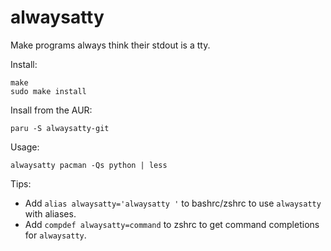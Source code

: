 # alwaysatty

Make programs always think their stdout is a tty.

Install:

    make
    sudo make install

Insall from the AUR:

    paru -S alwaysatty-git

Usage:

    alwaysatty pacman -Qs python | less

Tips:

- Add `alias alwaysatty='alwaysatty '` to bashrc/zshrc to use `alwaysatty` with
    aliases.
- Add `compdef alwaysatty=command` to zshrc to get command completions for
    `alwaysatty`.
